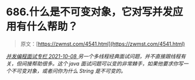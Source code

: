 <!--yml
category: 未分类
date: 0001-01-01 00:00:00
--->

# 686.什么是不可变对象，它对写并发应用有什么帮助？

> 原文：[https://zwmst.com/4541.html](https://zwmst.com/4541.html)

   [ *并发编程面试专栏* ](https://zwmst.com/%e5%b9%b6%e5%8f%91%e7%bc%96%e7%a8%8b%e9%9d%a2%e8%af%95%e4%b8%93%e6%a0%8f)*[ <time datetime="2021-10-09T00:04:04+08:00"> 2021-10-08 </time> ](https://zwmst.com/4541.html)  另一个多线程经典面试问题，并不直接跟线程有关，但间接帮助很多。这个 java 面试问题可以变的非常棘手，如果他要求你写一个不可变对象，或者问你为什么 String 是不可变的。*